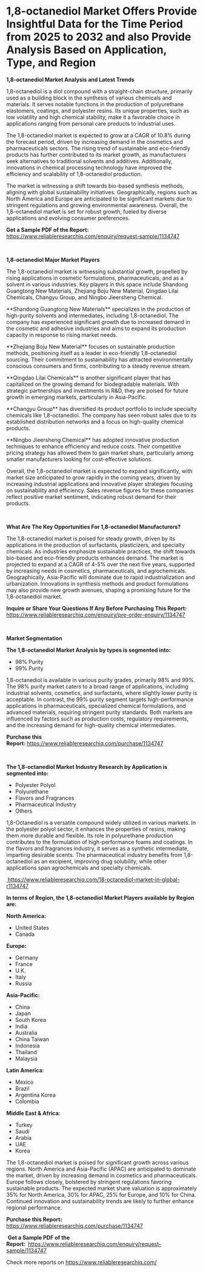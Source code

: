 <p><h1>1,8-octanediol Market Offers Provide Insightful Data for the Time Period from 2025 to 2032 and also Provide Analysis Based on Application, Type, and Region</h1></p><p><strong>1,8-octanediol Market Analysis and Latest Trends</strong></p>
<p><p>1,8-octanediol is a diol compound with a straight-chain structure, primarily used as a building block in the synthesis of various chemicals and materials. It serves notable functions in the production of polyurethane elastomers, coatings, and polyester resins. Its unique properties, such as low volatility and high chemical stability, make it a favorable choice in applications ranging from personal care products to industrial uses.</p><p>The 1,8-octanediol market is expected to grow at a CAGR of 10.8% during the forecast period, driven by increasing demand in the cosmetics and pharmaceuticals sectors. The rising trend of sustainable and eco-friendly products has further contributed to its market growth, as manufacturers seek alternatives to traditional solvents and additives. Additionally, innovations in chemical processing technology have improved the efficiency and scalability of 1,8-octanediol production.</p><p>The market is witnessing a shift towards bio-based synthesis methods, aligning with global sustainability initiatives. Geographically, regions such as North America and Europe are anticipated to be significant markets due to stringent regulations and growing environmental awareness. Overall, the 1,8-octanediol market is set for robust growth, fueled by diverse applications and evolving consumer preferences.</p></p>
<p><strong>Get a Sample PDF of the Report:&nbsp;</strong> <a href="https://www.reliableresearchiq.com/enquiry/request-sample/1134747?utm_campaign=2325&utm_medium=2&utm_source=Github&utm_content=ia&utm_term=25032025&utm_id=18-octanediol">https://www.reliableresearchiq.com/enquiry/request-sample/1134747</a></p>
<p>&nbsp;</p>
<p><strong>1,8-octanediol Major Market Players</strong></p>
<p><p>The 1,8-octanediol market is witnessing substantial growth, propelled by rising applications in cosmetic formulations, pharmaceuticals, and as a solvent in various industries. Key players in this space include Shandong Guangtong New Materials, Zhejiang Boju New Material, Qingdao Lilai Chemicals, Changyu Group, and Ningbo Jieersheng Chemical.</p><p>**Shandong Guangtong New Materials** specializes in the production of high-purity solvents and intermediates, including 1,8-octanediol. The company has experienced significant growth due to increased demand in the cosmetic and adhesive industries and aims to expand its production capacity in response to rising market needs.</p><p>**Zhejiang Boju New Material** focuses on sustainable production methods, positioning itself as a leader in eco-friendly 1,8-octanediol sourcing. Their commitment to sustainability has attracted environmentally conscious consumers and firms, contributing to a steady revenue stream.</p><p>**Qingdao Lilai Chemicals** is another significant player that has capitalized on the growing demand for biodegradable materials. With strategic partnerships and investments in R&D, they are poised for future growth in emerging markets, particularly in Asia-Pacific.</p><p>**Changyu Group** has diversified its product portfolio to include specialty chemicals like 1,8-octanediol. The company has seen robust sales due to its established distribution networks and a focus on high-quality chemical products.</p><p>**Ningbo Jieersheng Chemical** has adopted innovative production techniques to enhance efficiency and reduce costs. Their competitive pricing strategy has allowed them to gain market share, particularly among smaller manufacturers looking for cost-effective solutions.</p><p>Overall, the 1,8-octanediol market is expected to expand significantly, with market size anticipated to grow rapidly in the coming years, driven by increasing industrial applications and innovative player strategies focusing on sustainability and efficiency. Sales revenue figures for these companies reflect positive market sentiment, indicating robust demand for their products.</p></p>
<p>&nbsp;</p>
<p><strong>What Are The Key Opportunities For 1,8-octanediol Manufacturers?</strong></p>
<p><p>The 1,8-octanediol market is poised for steady growth, driven by its applications in the production of surfactants, plasticizers, and specialty chemicals. As industries emphasize sustainable practices, the shift towards bio-based and eco-friendly products enhances demand. The market is projected to expand at a CAGR of 4-5% over the next five years, supported by increasing needs in cosmetics, pharmaceuticals, and agrochemicals. Geographically, Asia-Pacific will dominate due to rapid industrialization and urbanization. Innovations in synthesis methods and product formulations may also provide new growth avenues, shaping a promising future for the 1,8-octanediol market.</p></p>
<p><strong>Inquire or Share Your Questions If Any Before Purchasing This Report:</strong> <a href="https://www.reliableresearchiq.com/enquiry/pre-order-enquiry/1134747?utm_campaign=2325&utm_medium=2&utm_source=Github&utm_content=ia&utm_term=25032025&utm_id=18-octanediol">https://www.reliableresearchiq.com/enquiry/pre-order-enquiry/1134747</a></p>
<p>&nbsp;</p>
<p><strong>Market Segmentation</strong></p>
<p><strong>The 1,8-octanediol Market Analysis by types is segmented into:</strong></p>
<p><ul><li>98% Purity</li><li>99% Purity</li></ul></p>
<p><p>1,8-octanediol is available in various purity grades, primarily 98% and 99%. The 98% purity market caters to a broad range of applications, including industrial solvents, cosmetics, and surfactants, where slightly lower purity is acceptable. In contrast, the 99% purity segment targets high-performance applications in pharmaceuticals, specialized chemical formulations, and advanced materials, requiring stringent purity standards. Both markets are influenced by factors such as production costs, regulatory requirements, and the increasing demand for high-quality chemical intermediates.</p></p>
<p><strong>Purchase this Report:&nbsp;</strong><a href="https://www.reliableresearchiq.com/purchase/1134747?utm_campaign=2325&utm_medium=2&utm_source=Github&utm_content=ia&utm_term=25032025&utm_id=18-octanediol">https://www.reliableresearchiq.com/purchase/1134747</a></p>
<p>&nbsp;</p>
<p><strong>The 1,8-octanediol Market Industry Research by Application is segmented into:</strong></p>
<p><ul><li>Polyester Polyol</li><li>Polyurethane</li><li>Flavors and Fragrances</li><li>Pharmaceutical Industry</li><li>Others</li></ul></p>
<p><p>1,8-Octanediol is a versatile compound widely utilized in various markets. In the polyester polyol sector, it enhances the properties of resins, making them more durable and flexible. Its role in polyurethane production contributes to the formulation of high-performance foams and coatings. In the flavors and fragrances industry, it serves as a synthetic intermediate, imparting desirable scents. The pharmaceutical industry benefits from 1,8-octanediol as an excipient, improving drug solubility, while other applications span agrochemicals and specialty chemicals.</p></p>
<p><a href="https://www.reliableresearchiq.com/18-octanediol-market-in-global-r1134747?utm_campaign=2325&utm_medium=2&utm_source=Github&utm_content=ia&utm_term=25032025&utm_id=18-octanediol">&nbsp;https://www.reliableresearchiq.com/18-octanediol-market-in-global-r1134747</a></p>
<p><strong>In terms of Region, the 1,8-octanediol Market Players available by Region are:</strong></p>
<p>
    <p> <strong> North America: </strong>
        <ul>
            <li>United States</li>
            <li>Canada</li>
        </ul>
        </p> 
    <p> <strong> Europe: </strong>
        <ul>
            <li>Germany</li>
            <li>France</li>
            <li>U.K.</li>
            <li>Italy</li>
            <li>Russia</li>
        </ul>
        </p> 
    <p> <strong> Asia-Pacific: </strong>
        <ul>
            <li>China</li>
            <li>Japan</li>
            <li>South Korea</li>
            <li>India</li>
            <li>Australia</li>
            <li>China Taiwan</li>
            <li>Indonesia</li>
            <li>Thailand</li>
            <li>Malaysia</li>
        </ul>
        </p> 
    <p> <strong> Latin America: </strong>
        <ul>
            <li>Mexico</li>
            <li>Brazil</li>
            <li>Argentina Korea</li>
            <li>Colombia</li>
        </ul>
        </p> 
    <p> <strong> Middle East & Africa: </strong>
        <ul>
            <li>Turkey</li>
            <li>Saudi</li>
            <li>Arabia</li>
            <li>UAE</li>
            <li>Korea</li>
        </ul>
    </p>
    </p>
<p><p>The 1,8-octanediol market is poised for significant growth across various regions. North America and Asia-Pacific (APAC) are anticipated to dominate the market, driven by increasing demand in cosmetics and pharmaceuticals. Europe follows closely, bolstered by stringent regulations favoring sustainable products. The expected market share valuation is approximately 35% for North America, 30% for APAC, 25% for Europe, and 10% for China. Continued innovation and sustainability trends are likely to further enhance regional performance.</p></p>
<p><strong>Purchase this Report: </strong><a href="https://www.reliableresearchiq.com/purchase/1134747?utm_campaign=2325&utm_medium=2&utm_source=Github&utm_content=ia&utm_term=25032025&utm_id=18-octanediol">https://www.reliableresearchiq.com/purchase/1134747</a></p>
<p>&nbsp;<strong>Get a Sample PDF of the Report:&nbsp;&nbsp;</strong><a href="https://www.reliableresearchiq.com/enquiry/request-sample/1134747?utm_campaign=2325&utm_medium=2&utm_source=Github&utm_content=ia&utm_term=25032025&utm_id=18-octanediol">https://www.reliableresearchiq.com/enquiry/request-sample/1134747</a></p>
<p><strong></strong></p>
<p>Check more reports on <a href="https://www.reliableresearchiq.com/?utm_campaign=2325&utm_medium=2&utm_source=Github&utm_content=ia&utm_term=25032025&utm_id=18-octanediol">https://www.reliableresearchiq.com/</a></p>